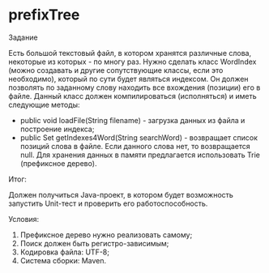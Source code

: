 # prefixTree

Задание

Есть большой текстовый файл, в котором хранятся различные слова,
некоторые из которых - по многу раз.
Нужно сделать класс WordIndex (можно создавать и другие сопутствующие
классы, если это необходимо), который по сути будет являться индексом.
Он должен позволять по заданному слову находить все вхождения (позиции)
его в файле.
Данный класс должен компилироваться (исполняться) и иметь следующие
методы:
- public void loadFile(String filename) - загрузка данных из файла
и построение индекса;
- public Set<Integer> getIndexes4Word(String searchWord) - возвращает
список позиций слова в файле. Если данного слова нет, то возвращается
null.
Для хранения данных в памяти предлагается использовать Trie (префиксное
дерево).

Итог:

Должен получиться Java-проект, в котором будет возможность запустить
Unit-тест и проверить его работоспособность.

Условия:

1. Префиксное дерево нужно реализовать самому;
2. Поиск должен быть регистро-зависимым;
3. Кодировка файла: UTF-8;
4. Система сборки: Maven.
